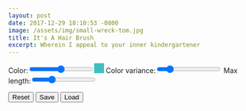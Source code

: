 ```yaml
---
layout: post
date: 2017-12-29 18:10:53 -0800
image: /assets/img/small-wreck-tom.jpg
title: It's A Hair Brush
excerpt: Wherein I appeal to your inner kindergartener
---
```


<div id='p5-container'>
    <head>
        <script type='text/javascript' src='https://cdnjs.cloudflare.com/ajax/libs/p5.js/0.5.16/p5.min.js'></script>
        <script type='text/javascript' src='{{ "/assets/lib/vector.js" | absolute_url }}'></script>
        <script type='text/javascript' src='{{ "/assets/lib/hairsDraw.js" | absolute_url }}'></script>
    </head>
    <style>
        #colorPointPreview {
            width: 20px;
            height: 20px;
            background-color: hsl(180, 50%, 50%);
            display: inline-block;
        }
    </style>
    <div id='canvas'>
    </div>
    <div id='controls'>
        <form>
            <label>Color:</label><input id='colorPoint' type='range' value='180' min='0' max='359' oninput='updateControls();'><div id='colorPointPreview'></div>
            <label>Color variance:</label><input id='colorVariance' type='range' value='30' min='0' max='180' oninput='updateControls();'>
            <label>Max length:</label><input id='globalMaxLength' type='range' value='15' min='1' max='50' oninput='updateControls();'>
        </form>
        <button onclick='reset();'>Reset</button>
        <button onclick='saveToFile();'>Save</button>
        <button onclick='showFilePicker();'>Load</button>
        <input id='filePicker' type="file" style='display:none;' oninput='loadFromFile(); hideFilePicker();'>
    </div>
    <script type='text/javascript'>
        var colorPoint = 180;
        var colorVariance = 30;
        var globalMaxLength = 15;
        function updateControls() {
            colorPoint = parseInt(document.getElementById('colorPoint').value);
            document.getElementById('colorPointPreview').style.backgroundColor = 'hsl(' + colorPoint + ', 50%, 50%)';
            colorVariance = parseInt(document.getElementById('colorVariance').value);
            globalMaxLength = parseInt(document.getElementById('globalMaxLength').value);
        }
        function Hair(start, end, p0, p1) {
            this.start = start;
            this.end = end;
            this.p0 = p0 || random(0.5);
            this.p1 = p1 || random(0.5);
            this.f = 1;
            if (random(1) > 0.5) {
                this.f = -1;
            }
            this.wiggliness = random(0.5, 1.0);
            this.growiness = random(1, 1.10);
            this.maxLength = random(3, globalMaxLength);
            this.hairColor = round(colorPoint + random(-colorVariance, colorVariance)) % 360;
            function draw() {
                var h = this.end.subtract(this.start);
                var l = h.rotate(this.f * PI/2);
                var r = h.rotate(-this.f * PI/2);
                var m0 = l.scale(this.p0).add(h.scale(1./3.)).add(this.start);
                var m1 = r.scale(this.p1).add(h.scale(-1./3.)).add(this.end);
                stroke(this.hairColor, 50, 100);
                bezier(this.start.x, this.start.y, m0.x, m0.y, m1.x, m1.y, this.end.x, this.end.y);
            }
            function update(timestep) {
                this.p0 = constrain(this.p0 + this.wiggliness * random(-timestep, timestep), 0, 1);
                this.p1 = constrain(this.p1 + this.wiggliness * random(-timestep, timestep), 0, 1);
                var h = this.end.subtract(this.start);
                if (h.lengthSq() < (this.maxLength*this.maxLength)) {
                    this.end = this.start.add(h.scale(this.growiness));
                }
            }
            this.draw = draw;
            this.update = update;
        }
        Hair.rehydrate = function(obj) {
            var h = Object.assign(new Hair(), obj);
            h.start = Vector.rehydrate(h.start);
            h.end = Vector.rehydrate(h.end);
            return h;
        }
        var timestep = 0.05;
        var hairs = [];
        var center;
        function reset() {
            hairs = [];
        }
        function showFilePicker() {
            document.getElementById('filePicker').style.display = 'inline';
        }
        function hideFilePicker() {
            document.getElementById('filePicker').style.display = 'none';
        }
        function loadFromFile() {
            var file = document.getElementById('filePicker').files[0];
            var reader = new FileReader();
            reader.onload = function(e) {
                loadFromJSON(e.target.result);
            };
            reader.readAsText(file);
        }
        function loadFromJSON(json) {
            hairs = JSON.parse(json);
            for (var i=0, len=hairs.length; i<len; i++) {
                hairs[i] = Hair.rehydrate(hairs[i]);
            }
        }
        function saveToFile() {
            saveJSON(hairs, 'hairs.json');
        }
        function setup() {
            var parentWidth = document.getElementById('canvas').offsetWidth;
            randomSeed(42);
            var canvas = createCanvas(parentWidth, Math.round(parentWidth*0.618));
            canvas.parent('canvas');
            stroke(255);
            fill(0, 0);
            background(0);
            strokeWeight(3);
            strokeCap(ROUND);
            strokeJoin(ROUND);
            colorMode(HSB);
            center = new Vector(width/2.0, height/2.0);
            loadFromJSON(hairsDrawJson);
        }
        function draw() {
            background(0);
            for (var i=0, len=hairs.length; i<len; i++) {
                hairs[i].draw();
            }
            for (var i=0, len=hairs.length; i<len; i++) {
                hairs[i].update(timestep);
            }
        }
        function mouseDragged() {
            var r = new Vector(mouseX, mouseY);
            // Only draw hairs if mouse is on canvas.
            if (r.within(0, 0, width, height)) {
                hairs.push(new Hair(r, r.add(((new Vector(10, 0)).rotate(random(2*PI))))));
            }
            return true;
        }
    </script>
</div>